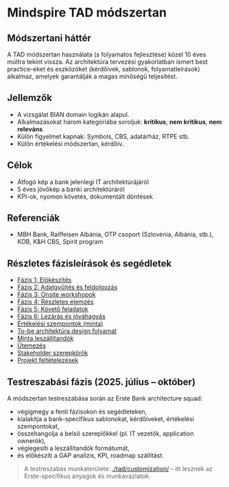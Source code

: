 # Mindspire TAD módszertan

## Módszertani háttér

A TAD módszertan használata (s folyamatos fejlesztése) közel 10 éves múltra tekint vissza. Az architektúra tervezési gyakorlatban ismert best practice-eket és eszközöket (kérdőívek, sablonok, folyamatleírások) alkalmaz, amelyek garantálják a magas minőségű teljesítést.

## Jellemzők

* A vizsgálat BIAN domain logikán alapul.
* Alkalmazásokat három kategóriába soroljuk: **kritikus**, **nem kritikus**, **nem releváns**.
* Külön figyelmet kapnak: Symbols, CBS, adatárház, RTPE stb.
* Külön értékelési módszertan, kérdőív.

## Célok

* Átfogó kép a bank jelenlegi IT architektúrájáról
* 5 éves jövőkép a banki architektúráról
* KPI-ok, nyomon követés, dokumentált döntések

## Referenciák

* MBH Bank, Raiffeisen Albánia, OTP csoport (Szlovénia, Albánia, stb.), KDB, K\&H CBS, Spirit program

## Részletes fázisleírások és segédletek

* [Fázis 1: Előkészítés](./tad/phase-01-elokeszites.md)
* [Fázis 2: Adatgyűjtés és feldolgozás](./tad/phase-02-adatgyujtes.md)
* [Fázis 3: Onsite workshopok](./tad/phase-03-workshopok.md)
* [Fázis 4: Részletes elemzés](./tad/phase-04-reszletes-elemzes.md)
* [Fázis 5: Követő feladatok](./tad/phase-05-koveto-feladatok.md)
* [Fázis 6: Lezárás és jóváhagyás](./tad/phase-06-lezaras.md)
* [Értékelési szempontok (minta)](./tad/evaluation-criteria.md)
* [To-be architektúra design folyamat](./tad/to-be-design-flow.md)
* [Minta leszállítandók](./tad/sample-deliverables.md)
* [Ütemezés](./tad/planning-timeline.md)
* [Stakeholder szerepkörök](./tad/stakeholder-roles.md)
* [Projekt feltételezések](./tad/project-assumptions.md)

## Testreszabási fázis (2025. július – október)

A módszertan testreszabása során az Erste Bank architecture squad:

* végigmegy a fenti fázisokon és segédleteken,
* kialakítja a bank-specifikus sablonokat, kérdőíveket, értékelési szempontokat,
* összehangolja a belső szereplőkkel (pl. IT vezetők, application ownerök),
* véglegesíti a leszállítandók formátumát,
* és előkészíti a GAP analízis, KPI, roadmap szállítást.

> A testreszabás munkaterülete: [./tad/customization/](../../customization/) – itt lesznek az Erste-specifikus anyagok és munkavázlatok.
